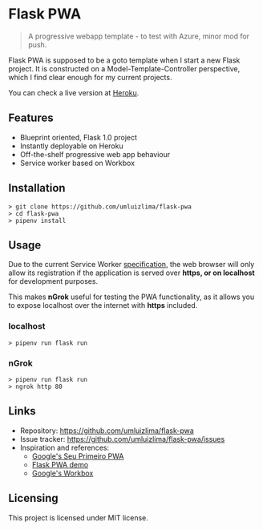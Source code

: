 # Flask PWA
> A progressive webapp template - to test with Azure, minor mod for push.

Flask PWA is supposed to be a goto template when I start a new Flask project. It is constructed on a Model-Template-Controller perspective, which I find clear enough for my current projects.

You can check a live version at [Heroku](https://flask-pwa.herokuapp.com).

## Features

* Blueprint oriented, Flask 1.0 project
* Instantly deployable on Heroku
* Off-the-shelf progressive web app behaviour
* Service worker based on Workbox

## Installation

```shell
> git clone https://github.com/umluizlima/flask-pwa
> cd flask-pwa
> pipenv install
```

## Usage

Due to the current Service Worker [specification](https://w3c.github.io/ServiceWorker/#secure-context), the web browser will only allow its registration if the application is served over **https, or on localhost** for development purposes.

This makes **nGrok** useful for testing the PWA functionality, as it allows you to expose localhost over the internet with **https** included.

### localhost

```shell
> pipenv run flask run
```

### nGrok

```shell
> pipenv run flask run
> ngrok http 80
```

## Links

- Repository: https://github.com/umluizlima/flask-pwa
- Issue tracker: https://github.com/umluizlima/flask-pwa/issues
- Inspiration and references:
  - [Google's Seu Primeiro PWA](https://developers.google.com/web/fundamentals/codelabs/your-first-pwapp/?hl=pt-br)
  - [Flask PWA demo](https://github.com/uwi-info3180/flask-pwa)
  - [Google's Workbox](https://developers.google.com/web/tools/workbox/)

## Licensing

This project is licensed under MIT license.
